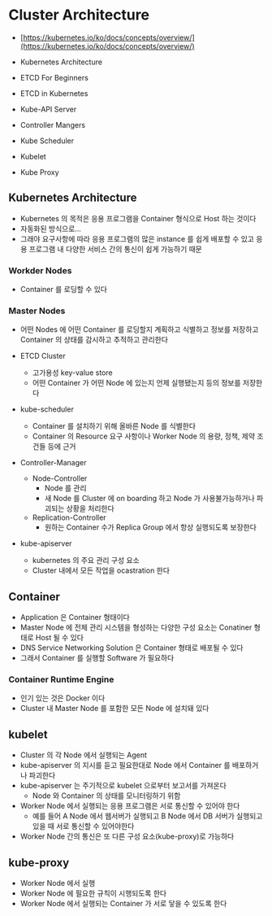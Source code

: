 # Cluster Architecture

* [https://kubernetes.io/ko/docs/concepts/overview/](https://kubernetes.io/ko/docs/concepts/overview/)

* Kubernetes Architecture
* ETCD For Beginners
* ETCD in Kubernetes
* Kube-API Server
* Controller Mangers
* Kube Scheduler
* Kubelet
* Kube Proxy

## Kubernetes Architecture

* Kubernetes 의 목적은 응용 프로그램을 Container 형식으로 Host 하는 것이다
* 자동화된 방식으로...
* 그래야 요구사항에 따라 응용 프로그램의 많은 instance 를 쉽게 배포할 수 있고 응용 프로그램 내 다양한 서비스 간의 통신이 쉽게 가능하기 때문

### Workder Nodes

* Container 를 로딩할 수 있다


### Master Nodes

* 어떤 Nodes 에 어떤 Container 를 로딩할지 계획하고 식별하고 정보를 저장하고 Container 의 상태를 감시하고 추적하고 관리한다

* ETCD Cluster
  * 고가용성 key-value store
  * 어떤 Container 가 어떤 Node 에 있는지 언제 실행됐는지 등의 정보를 저장한다
* kube-scheduler
  * Container 를 설치하기 위해 올바른 Node 를 식별한다
  * Container 의 Resource 요구 사항이나 Worker Node 의 용량, 정책, 제약 조건들 등에 근거
* Controller-Manager
  * Node-Controller
    * Node 를 관리
    * 새 Node 를 Cluster 에 on boarding 하고 Node 가 사용불가능하거나 파괴되는 상황을 처리한다
  * Replication-Controller
    * 원하는 Container 수가 Replica Group 에서 항상 실행되도록 보장한다
* kube-apiserver
  * kubernetes 의 주요 관리 구성 요소
  * Cluster 내에서 모든 작업을 ocastration 한다

## Container

* Application 은 Container 형태이다
* Master Node 에 전체 관리 시스템을 형성하는 다양한 구성 요소는 Conatiner 형태로 Host 될 수 있다
* DNS Service Networking Solution 은 Container 형태로 배포될 수 있다
* 그래서 Container 를 실행할 Software 가 필요하다

### Container Runtime Engine

* 인기 있는 것은 Docker 이다
* Cluster 내 Master Node 를 포함한 모든 Node 에 설치돼 있다

## kubelet

* Cluster 의 각 Node 에서 실행되는 Agent
* kube-apiserver 의 지시를 듣고 필요한대로 Node 에서 Container 를 배포하거나 파괴한다
* kube-apiserver 는 주기적으로 kubelet 으로부터 보고서를 가져온다
  * Node 와 Container 의 상태를 모니터링하기 위함
* Worker Node 에서 실행되는 응용 프로그램은 서로 통신할 수 있어야 한다
  * 예를 들어 A Node 에서 웹서버가 실행되고 B Node 에서 DB 서버가 실행되고 있을 때 서로 통신할 수 있어야한다
* Worker Node 간의 통신은 또 다른 구성 요소(kube-proxy)로 가능하다

## kube-proxy

* Worker Node 에서 실행
* Worker Node 에 필요한 규칙이 시행되도록 한다
* Worker Node 에서 실행되는 Container 가 서로 닿을 수 있도록 한다

